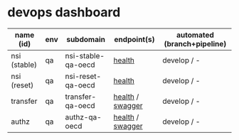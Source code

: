 # devops dashboard

|name (id)|env|subdomain|endpoint(s)|automated (branch+pipeline)|
|---|---|---|---|---|
|nsi (stable)|qa|nsi-stable-qa-oecd|[health](http://nsi-stable-qa-oecd.redpelicans.com/health)|develop / -|-|
|nsi (reset)|qa|nsi-reset-qa-oecd|[health](http://nsi-reset-qa-oecd.redpelicans.com/health)|develop / -|-|
|transfer|qa|transfer-qa-oecd|[health](http://transfer-qa-oecd.redpelicans.com/health) / [swagger](http://transfer-qa-oecd.redpelicans.com/swagger)|develop / -|
|authz|qa|authz-qa-oecd|[health](http://authz-qa-oecd.redpelicans.com/health) / [swagger](http://authz-qa-oecd.redpelicans.com/swagger)|develop / -|
